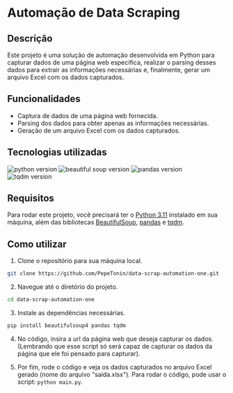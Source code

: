 <h1 text-align="center">Automação de Data Scraping</h1>

## Descrição

Este projeto é uma solução de automação desenvolvida em Python para capturar dados de uma página web específica, realizar o parsing desses dados para extrair as informações necessárias e, finalmente, gerar um arquivo Excel com os dados capturados.

## Funcionalidades

- Captura de dados de uma página web fornecida.
- Parsing dos dados para obter apenas as informações necessárias.
- Geração de um arquivo Excel com os dados capturados.

## Tecnologias utilizadas

<img src="https://img.shields.io/badge/Python-3.11.3-blue.svg?style=flat-square" alt="python version">
<img src="https://img.shields.io/badge/Beautiful_Soup-4.12.2-blue.svg?style=flat-square" alt="beautiful soup version">
<img src="https://img.shields.io/badge/pandas-2.0.1-blue.svg?style=flat-square" alt="pandas version">
<img src="https://img.shields.io/badge/tqdm-4.65.0-blue.svg?style=flat-square" alt="tqdm version">

## Requisitos

Para rodar este projeto, você precisará ter o [Python 3.11](https://www.python.org/) instalado em sua máquina, além das bibliotecas [BeautifulSoup](https://beautiful-soup-4.readthedocs.io/en/latest/#installing-beautiful-soup), [pandas](https://pandas.pydata.org/docs/#) e [tqdm](https://tqdm.github.io).

## Como utilizar

1. Clone o repositório para sua máquina local.

```bash
git clone https://github.com/PepeTonin/data-scrap-automation-one.git
```

2. Navegue até o diretório do projeto.

```bash
cd data-scrap-automation-one
```

3. Instale as dependências necessárias.

```bash
pip install beautifulsoup4 pandas tqdm
```

4. No código, insira a url da página web que deseja capturar os dados. (Lembrando que esse script só será capaz de capturar os dados da página que ele foi pensado para capturar).

5. Por fim, rode o código e veja os dados capturados no arquivo Excel gerado (nome do arquivo "saida.xlsx"). Para rodar o código, pode usar o script: `python main.py`.
